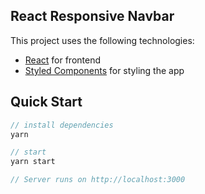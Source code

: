 ## React Responsive Navbar

This project uses the following technologies:

- [React](https://reactjs.org) for frontend
- [Styled Components](https://styled-components.com/) for styling the app

## Quick Start

```javascript
// install dependencies
yarn

// start
yarn start

// Server runs on http://localhost:3000
```
